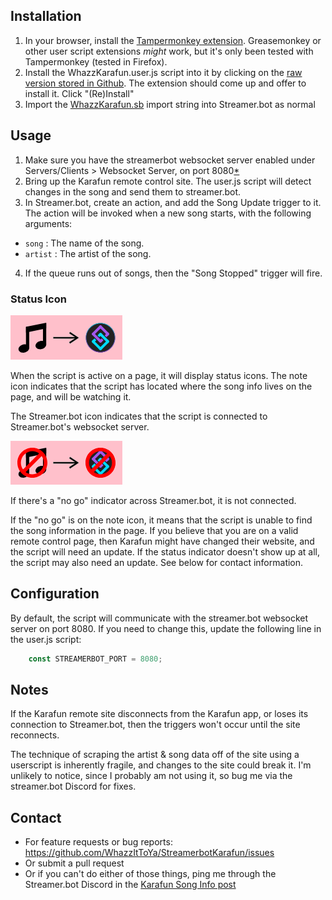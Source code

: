 ## Installation
1. In your browser, install the [Tampermonkey extension](https://www.tampermonkey.net/). Greasemonkey or other user script extensions *might* work, but it's only been tested with Tampermonkey (tested in Firefox).
2. Install the WhazzKarafun.user.js script into it by clicking on the [raw version stored in Github](https://github.com/WhazzItToYa/StreamerbotKarafun/raw/refs/heads/main/WhazzKarafun.user.js). The extension should come up and offer to install it. Click "(Re)Install"
3. Import the [WhazzKarafun.sb](https://raw.githubusercontent.com/WhazzItToYa/StreamerbotKarafun/refs/heads/main/WhazzKarafun.sb) import string into Streamer.bot as normal

## Usage
1. Make sure you have the streamerbot websocket server enabled under Servers/Clients > Websocket Server, on port 8080[*](#Notes)
2. Bring up the Karafun remote control site.  The user.js script will detect changes in the song and send them to streamer.bot.
3. In Streamer.bot, create an action, and add the Song Update trigger to it. The action will be invoked when a new song starts, with the following arguments:
  * `song` : The name of the song.
  * `artist` : The artist of the song.
4. If the queue runs out of songs, then the "Song Stopped" trigger will fire.

### Status Icon
![GoodStatus](assets/goodstatus.png "Good Status indicator")

When the script is active on a page, it will display status icons. The note icon indicates that the script has located where the song info lives on the page, and will be watching it.

The Streamer.bot icon indicates that the script is connected to Streamer.bot's websocket server.

![BadStatus](assets/badstatus.png "Bad Status indicator")

If there's a "no go" indicator across Streamer.bot, it is not connected.

If the "no go" is on the note icon, it means that the script is unable to find the song information in the page.  If you believe that you are on a valid remote control page, then Karafun might have changed their website, and the script will need an update. If the status indicator doesn't show up at all, the script may also need an update. See below for contact information. 


## Configuration
By default, the script will communicate with the streamer.bot websocket server on port 8080.  If you need to change this, update the following line in the user.js script:
```javascript
    const STREAMERBOT_PORT = 8080;
```

## Notes
If the Karafun remote site disconnects from the Karafun app, or loses its connection to Streamer.bot, then the triggers won't occur until the site reconnects.

The technique of scraping the artist & song data off of the site using a userscript is inherently fragile, and changes to the site could break it.  I'm unlikely to notice, since I probably am not using it, so bug me via the streamer.bot Discord for fixes.

## Contact

* For feature requests or bug reports: https://github.com/WhazzItToYa/StreamerbotKarafun/issues 
* Or submit a pull request
* Or if you can't do either of those things, ping me through the Streamer.bot Discord in the [Karafun Song Info post](https://discord.com/channels/834650675224248362/1346360720773615718)

